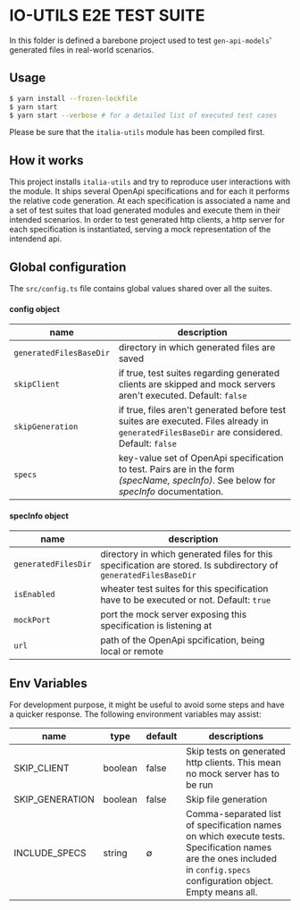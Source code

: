 # IO-UTILS E2E TEST SUITE
In this folder is defined a barebone project used to test `gen-api-models`' generated files in real-world scenarios. 

## Usage

```sh
$ yarn install --frozen-lockfile
$ yarn start
$ yarn start --verbose # for a detailed list of executed test cases
```

Please be sure that the `italia-utils` module has been compiled first.

## How it works

This project installs `italia-utils` and try to reproduce user interactions with the module. It ships several OpenApi specifications and for each it performs the relative code generation. At each specification is associated a name and a set of test suites that load generated modules and execute them in their intended scenarios. In order to test generated http clients, a http server for each specification is instantiated, serving a mock representation of the intendend api.

## Global configuration

The `src/config.ts` file contains global values shared over all the suites. 

#### config object
| name | description
|-|-|
| `generatedFilesBaseDir` | directory in which generated files are saved
| `skipClient` |  if true, test suites regarding generated clients are skipped and mock servers aren't executed. Default: `false`
| `skipGeneration` |  if true, files aren't generated before test suites are executed. Files already in `generatedFilesBaseDir` are considered. Default: `false`
| `specs` | key-value set of OpenApi specification to test. Pairs are in the form _(specName, specInfo)_. See below for _specInfo_ documentation.

#### specInfo object
| name | description
|-|-|
|`generatedFilesDir`| directory in which generated files for this specification are stored. Is subdirectory of `generatedFilesBaseDir` |
|`isEnabled`| wheater test suites for this specification have to be executed or not. Default: `true`
|`mockPort`| port the mock server exposing this specification is listening at |
|`url`| path of the OpenApi spcification, being local or remote |



## Env Variables

For development purpose, it might be useful to avoid some steps and have a quicker response. The following environment variables may assist:

| name | type | default | descriptions |
|-|-|-|-|
| SKIP_CLIENT | boolean| false | Skip tests on generated http clients. This mean no mock server has to be run
| SKIP_GENERATION| boolean | false | Skip file generation
| INCLUDE_SPECS| string | ∅ | Comma-separated list of specification names on which execute tests. Specification names are the ones included in `config.specs` configuration object. Empty means all. 


